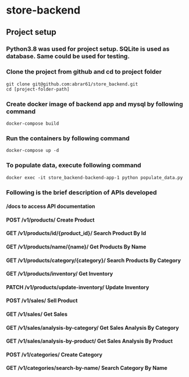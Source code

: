 # store-backend

## Project setup
### Python3.8 was used for project setup. SQLite is used as database. Same could be used for testing.

### Clone the project from github and cd to project folder
```
git clone git@github.com:abrar61/store_backend.git
cd [project-folder-path]
```

### Create docker image of backend app and mysql by following command
```
docker-compose build
```

### Run the containers by following command
```
docker-compose up -d
```

### To populate data, execute following command
```
docker exec -it store_backend-backend-app-1 python populate_data.py
```



### Following is the brief description of APIs developed

#### /docs to access API documentation
#### POST /v1/products/ Create Product
#### GET /v1/products/id/{product_id}/ Search Product By Id
#### GET /v1/products/name/{name}/ Get Products By Name
#### GET /v1/products/category/{category}/ Search Products By Category
#### GET /v1/products/inventory/ Get Inventory
#### PATCH /v1/products/update-inventory/ Update Inventory

#### POST /v1/sales/ Sell Product
#### GET /v1/sales/ Get Sales
#### GET /v1/sales/analysis-by-category/ Get Sales Analysis By Category
#### GET /v1/sales/analysis-by-product/ Get Sales Analysis By Product

#### POST /v1/categories/ Create Category
#### GET /v1/categories/search-by-name/ Search Category By Name


